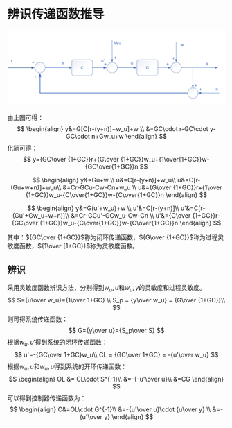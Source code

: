 # 辨识传递函数推导

![image-20211110215505384](..\picture\image-20211110215505384.png)

由上图可得：
$$
\begin{align}
y&=G[C[r-(y+n)]+w_u]+w  \\
&=GC\cdot r-GC\cdot y-GC\cdot n+Gw_u+w
\end{align}
$$
化简可得：
$$
y={GC\over {1+GC}}r+{G\over {1+GC}}w_u+{1\over{1+GC}}w-{GC\over{1+GC}}n
$$

$$
\begin{align}
y&=Gu+w	\\
u&=C[r-(y+n)]+w_u\\
u&=C[r-(Gu+w+n)]+w_u\\
&=Cr-GCu-Cw-Cn+w_u \\
u&={G\over {1+GC}}r+{1\over {1+GC}}w_u-{C\over{1+GC}}w-{C\over{1+GC}}n
\end{align}
$$

$$
\begin{align}
y&=G(u'+w_u)+w	\\
u'&=C[r-(y+n)]\\
u'&=C[r-(Gu'+Gw_u+w+n)]\\
&=Cr-GCu'-GCw_u-Cw-Cn \\
u'&={C\over {1+GC}}r-{GC\over {1+GC}}w_u-{C\over{1+GC}}w-{C\over{1+GC}}n
\end{align}
$$

其中：${GC\over {1+GC}}$称为闭环传递函数，${G\over {1+GC}}$称为过程灵敏度函数，${1\over {1+GC}}$称为灵敏度函数。

## 辨识

采用灵敏度函数辨识方法，分别得到${w_u,u}$和${w_u,y}$的灵敏度和过程灵敏度。
$$
S={u\over w_u}={1\over 1+GC}		 \\
S_p = {y\over w_u} = {G\over {1+GC}}\\
$$
则可得系统传递函数：
$$
G={y\over u}={S_p\over S}
$$
根据${w_u,u'}$得到系统的闭环传递函数：
$$
u'=-{GC\over 1+GC}w_u\\
CL = {GC\over 1+GC} = -{u'\over w_u}
$$
根据${w_u,u}$和${w_u,u}$得到系统的开环传递函数：
$$
\begin{align}
OL &= CL\cdot S^{-1}\\
&=-{-u'\over u}\\
&=CG
\end{align}
$$
可以得到控制器传递函数为：
$$
\begin{align}
C&=OL\cdot G^{-1}\\
&=-{u'\over u}\cdot {u\over y} \\
&=-{u'\over y}
\end{align}
$$
